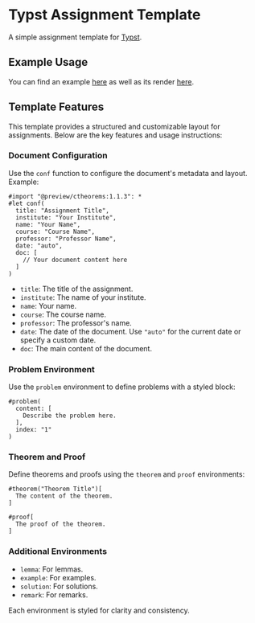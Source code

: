 # Typst Assignment Template

A simple assignment template for [Typst](https://typst.app/).

## Example Usage

You can find an example [here](./example.typ) as well as its render [here](./example.pdf).

## Template Features

This template provides a structured and customizable layout for assignments. Below are the key features and usage instructions:

### Document Configuration

Use the `conf` function to configure the document's metadata and layout. Example:

```typst
#import "@preview/ctheorems:1.1.3": *
#let conf(
  title: "Assignment Title",
  institute: "Your Institute",
  name: "Your Name",
  course: "Course Name",
  professor: "Professor Name",
  date: "auto",
  doc: [
    // Your document content here
  ]
)
```

- `title`: The title of the assignment.
- `institute`: The name of your institute.
- `name`: Your name.
- `course`: The course name.
- `professor`: The professor's name.
- `date`: The date of the document. Use `"auto"` for the current date or specify a custom date.
- `doc`: The main content of the document.

### Problem Environment

Use the `problem` environment to define problems with a styled block:

```typst
#problem(
  content: [
    Describe the problem here.
  ],
  index: "1"
)
```

### Theorem and Proof

Define theorems and proofs using the `theorem` and `proof` environments:

```typst
#theorem("Theorem Title")[
  The content of the theorem.
]

#proof[
  The proof of the theorem.
]
```

### Additional Environments

- `lemma`: For lemmas.
- `example`: For examples.
- `solution`: For solutions.
- `remark`: For remarks.

Each environment is styled for clarity and consistency.
